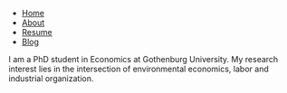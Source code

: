 <!DOCTYPE html>
<html>
 <head>
   <title> Jimmy Karlsson Portfolio</title>
 </head>
 <body>
   <nav>
     <ul>
       <li><a href=”/”>Home</a></li>
       <li><a href=”/about”>About</a></li>
       <li><a href=”/resume”>Resume</a></li>
       <li><a href=”/blog”>Blog</a></li>
     </ul>
   </nav>
   <div class=”container”>
     <div class=”blurb”>
       <p>I am a PhD student in Economics at Gothenburg University. My research interest lies in the intersection of environmental economics, labor and industrial organization.</a></p>
     </div>
   </div>
 </body>
</html>
